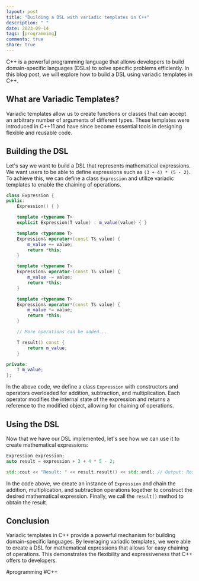 ```yaml
---
layout: post
title: "Building a DSL with variadic templates in C++"
description: " "
date: 2023-09-14
tags: [programming]
comments: true
share: true
---
```


C++ is a powerful programming language that allows developers to build domain-specific languages (DSLs) to solve specific problems efficiently. In this blog post, we will explore how to build a DSL using variadic templates in C++.

## What are Variadic Templates?

Variadic templates allow us to create functions or classes that can accept an arbitrary number of arguments of different types. These templates were introduced in C++11 and have since become essential tools in designing flexible and reusable code.

## Building the DSL

Let's say we want to build a DSL that represents mathematical expressions. We want users to be able to define expressions such as `(3 + 4) * (5 - 2)`. To achieve this, we can define a class `Expression` and utilize variadic templates to enable the chaining of operations.

```cpp
class Expression {
public:
    Expression() { }

    template <typename T>
    explicit Expression(T value) : m_value(value) { }

    template <typename T>
    Expression& operator+(const T& value) {
        m_value += value;
        return *this;
    }

    template <typename T>
    Expression& operator-(const T& value) {
        m_value -= value;
        return *this;
    }

    template <typename T>
    Expression& operator*(const T& value) {
        m_value *= value;
        return *this;
    }

    // More operations can be added...

    T result() const {
        return m_value;
    }

private:
    T m_value;
};
```

In the above code, we define a class `Expression` with constructors and operators overloaded for addition, subtraction, and multiplication. Each operator modifies the internal state of the expression and returns a reference to the modified object, allowing for chaining of operations.

## Using the DSL

Now that we have our DSL implemented, let's see how we can use it to create mathematical expressions:

```cpp
Expression expression;
auto result = expression + 3 + 4 * 5 - 2;

std::cout << "Result: " << result.result() << std::endl; // Output: Result: 21
```

In the code above, we create an instance of `Expression` and chain the addition, multiplication, and subtraction operations together to construct the desired mathematical expression. Finally, we call the `result()` method to obtain the result.

## Conclusion

Variadic templates in C++ provide a powerful mechanism for building domain-specific languages. By leveraging variadic templates, we were able to create a DSL for mathematical expressions that allows for easy chaining of operations. This demonstrates the flexibility and expressiveness that C++ offers to developers.

#programming #C++